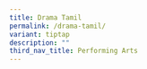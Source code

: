 ```yaml
---
title: Drama Tamil
permalink: /drama-tamil/
variant: tiptap
description: ""
third_nav_title: Performing Arts
---
```

